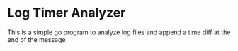 # Log Timer Analyzer

This is a simple go program to analyze log files and append a time diff at the end of the message
